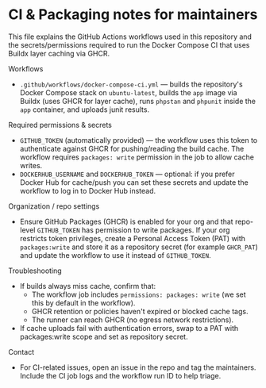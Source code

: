 # CI & Packaging notes for maintainers

This file explains the GitHub Actions workflows used in this repository and the secrets/permissions required to run the Docker Compose CI that uses Buildx layer caching via GHCR.

Workflows
- `.github/workflows/docker-compose-ci.yml` — builds the repository's Docker Compose stack on `ubuntu-latest`, builds the `app` image via Buildx (uses GHCR for layer cache), runs `phpstan` and `phpunit` inside the `app` container, and uploads junit results.

Required permissions & secrets
- `GITHUB_TOKEN` (automatically provided) — the workflow uses this token to authenticate against GHCR for pushing/reading the build cache. The workflow requires `packages: write` permission in the job to allow cache writes.
- `DOCKERHUB_USERNAME` and `DOCKERHUB_TOKEN` — optional: if you prefer Docker Hub for cache/push you can set these secrets and update the workflow to log in to Docker Hub instead.

Organization / repo settings
- Ensure GitHub Packages (GHCR) is enabled for your org and that repo-level `GITHUB_TOKEN` has permission to write packages. If your org restricts token privileges, create a Personal Access Token (PAT) with `packages:write` and store it as a repository secret (for example `GHCR_PAT`) and update the workflow to use it instead of `GITHUB_TOKEN`.

Troubleshooting
- If builds always miss cache, confirm that:
  - The workflow job includes `permissions: packages: write` (we set this by default in the workflow).
  - GHCR retention or policies haven't expired or blocked cache tags.
  - The runner can reach GHCR (no egress network restrictions).
- If cache uploads fail with authentication errors, swap to a PAT with packages:write scope and set as repository secret.

Contact
- For CI-related issues, open an issue in the repo and tag the maintainers. Include the CI job logs and the workflow run ID to help triage.
